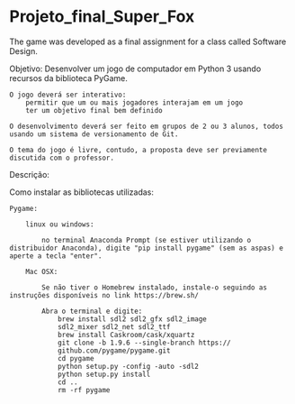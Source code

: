 # Projeto_final_Super_Fox
The game was developed as a final assignment for a class called Software Design.

Objetivo:
	Desenvolver um jogo de computador em Python 3 usando recursos da biblioteca PyGame.
	
    O jogo deverá ser interativo:
		permitir que um ou mais jogadores interajam em um jogo
		ter um objetivo final bem definido
	
	O desenvolvimento deverá ser feito em grupos de 2 ou 3 alunos, todos usando um sistema de versionamento de Git.
	
    O tema do jogo é livre, contudo, a proposta deve ser previamente discutida com o professor.

Descrição:

Como instalar as bibliotecas utilizadas:
	
    Pygame:
	
    	linux ou windows:
	
    		no terminal Anaconda Prompt (se estiver utilizando o distribuidor Anaconda), digite "pip install pygame" (sem as aspas) e aperte a tecla "enter".
	
    	Mac OSX:
	
    		Se não tiver o Homebrew instalado, instale-o seguindo as instruções disponíveis no link https://brew.sh/
	
    		Abra o terminal e digite:
    			brew install sdl2 sdl2_gfx sdl2_image 
                sdl2_mixer sdl2_net sdl2_ttf
                brew install Caskroom/cask/xquartz
                git clone -b 1.9.6 --single-branch https://
                github.com/pygame/pygame.git
                cd pygame
                python setup.py -config -auto -sdl2
                python setup.py install
                cd ..
                rm -rf pygame
	